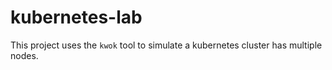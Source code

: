 # kubernetes-lab

This project uses the `kwok` tool to simulate a kubernetes cluster has multiple nodes.

